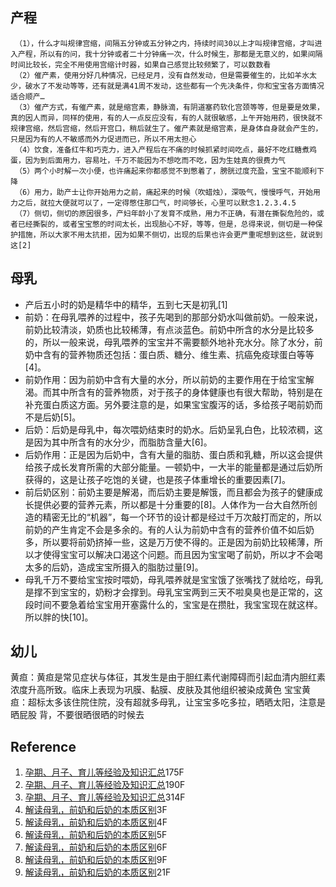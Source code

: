 ## 产程   
     （1），什么才叫规律宫缩，间隔五分钟或五分钟之内，持续时间30以上才叫规律宫缩，才叫进入产程，所以有的问，我十分钟或者二十分钟痛一次，什么时候生，那都是无意义的，如果间隔时间比较长，完全不用使用宫缩计时器，如果自己感觉比较频繁了，可以数数看
     （2）催产素，使用分好几种情况，已经足月，没有自然发动，但是需要催生的，比如羊水太少，破水了不发动等等，还有就是满41周不发动，这些都有一个先决条件，你和宝宝各方面情况适合顺产…
     （3）催产方式，有催产素，就是缩宫素，静脉滴，有阴道塞药软化宫颈等等，但是要是效果，真的因人而异，同样的使用，有的人一点反应没有，有的人就很敏感，上午开始用药，很快就不规律宫缩，然后宫缩，然后开宫口，稍后就生了。催产素就是缩宫素，是身体自身就会产生的，只是因为有的人不敏感而外力促进而已，所以不用太担心
     （4）饮食，准备红牛和巧克力，进入产程后在不痛的时候抓紧时间吃点，最好不吃红糖煮鸡蛋，因为到后面用力，容易吐，千万不能因为不想吃而不吃，因为生娃真的很费力气
     （5）两个小时解一次小便，也许痛起来你都感觉不到憋着了，膀胱过度充盈，宝宝不能顺利下降
     （6）用力，助产士让你开始用力之前，痛起来的时候（吹蜡烛），深吸气，慢慢呼气，开始用力之后，就拉大便就可以了，一定得憋住那口气，时间够长，心里可以默念1.2.3.4.5
     （7）侧切，侧切的原因很多，产妇年龄小了发育不成熟，用力不正确，有潜在撕裂危险的，或者已经撕裂的，或者宝宝憋的时间太长，出现胎心不好，等等，但是，总得来说，侧切是一种保护措施，所以大家不用太抗拒，因为如果不侧切，出现的后果也许会更严重呢想到这些，就说到这[2]
## 母乳  
* 产后五小时的奶是精华中的精华，五到七天是初乳[1]
* 前奶：在母乳喂养的过程中，孩子先喝到的那部分奶水叫做前奶。一般来说，前奶比较清淡，奶质也比较稀薄，有点淡蓝色。前奶中所含的水分是比较多的，所以一般来说，母乳喂养的宝宝并不需要额外地补充水分。除了水分，前奶中含有的营养物质还包括：蛋白质、糖分、维生素、抗癌免疫球蛋白等等[4]。  
* 前奶作用：因为前奶中含有大量的水分，所以前奶的主要作用在于给宝宝解渴。而其中所含有的营养物质，对于孩子的身体健康也有很大帮助，特别是在补充蛋白质这方面。另外要注意的是，如果宝宝腹泻的话，多给孩子喝前奶而不是后奶[5]。  
* 后奶：后奶是母乳中，每次喂奶结束时的奶水。后奶呈乳白色，比较浓稠，这是因为其中所含有的水分少，而脂肪含量大[6]。  
* 后奶作用：正是因为后奶中，含有大量的脂肪、蛋白质和乳糖，所以这会提供给孩子成长发育所需的大部分能量。一顿奶中，一大半的能量都是通过后奶所获得的，这是让孩子吃饱的关键，也是孩子体重增长的重要因素[7]。  
* 前后奶区别：前奶主要是解渴，而后奶主要是解饿，而且都会为孩子的健康成长提供必要的营养元素，所以都是十分重要的[8]。人体作为一台大自然所创造的精密无比的“机器”，每一个环节的设计都是经过千万次敲打而定的，所以前奶的产生肯定不会是多余的。有的人认为前奶中含有的营养价值不如后奶多，所以要将前奶挤掉一些，这是万万使不得的。正是因为前奶比较稀薄，所以才使得宝宝可以解决口渴这个问题。而且因为宝宝喝了前奶，所以才不会喝太多的后奶，造成宝宝所摄入的脂肪过量[9]。  
* 母乳千万不要给宝宝按时喂奶，母乳喂养就是宝宝饿了张嘴找了就给吃，母乳是撑不到宝宝的，奶粉才会撑到。母乳宝宝两到三天不啦臭臭也是正常的，这段时间不要急着给宝宝用开塞露什么的，宝宝是在攒肚，我宝宝现在就这样。所以胖的快[10]。


## 幼儿  
黄疸：黄疸是常见症状与体征，其发生是由于胆红素代谢障碍而引起血清内胆红素浓度升高所致。临床上表现为巩膜、黏膜、皮肤及其他组织被染成黄色
宝宝黄疸：超标太多该住院住院，没有超就多母乳，让宝宝多吃多拉，晒晒太阳，注意是晒屁股 背，不要很晒很晒的时候去














## Reference  
1. [孕期、月子、育儿等经验及知识汇总](http://tieba.baidu.com/p/4066505064?pn=5)175F   
2. [孕期、月子、育儿等经验及知识汇总](http://tieba.baidu.com/p/4066505064?pn=6)190F   
3. [孕期、月子、育儿等经验及知识汇总](http://tieba.baidu.com/p/4066505064?pn=10)314F  
4. [解读母乳，前奶和后奶的本质区别](http://tieba.baidu.com/p/3602386035)3F
5. [解读母乳，前奶和后奶的本质区别](http://tieba.baidu.com/p/3602386035)4F
6. [解读母乳，前奶和后奶的本质区别](http://tieba.baidu.com/p/3602386035)5F
7. [解读母乳，前奶和后奶的本质区别](http://tieba.baidu.com/p/3602386035)6F
8. [解读母乳，前奶和后奶的本质区别](http://tieba.baidu.com/p/3602386035)9F
10. [解读母乳，前奶和后奶的本质区别](http://tieba.baidu.com/p/3602386035)21F
